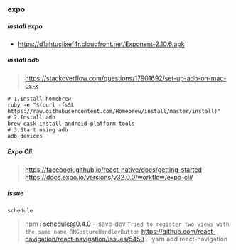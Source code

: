 ### expo

##### install expo
- https://d1ahtucjixef4r.cloudfront.net/Exponent-2.10.6.apk


##### install adb
> https://stackoverflow.com/questions/17901692/set-up-adb-on-mac-os-x

```
# 1.Install homebrew
ruby -e "$(curl -fsSL https://raw.githubusercontent.com/Homebrew/install/master/install)"
# 2.Install adb
brew cask install android-platform-tools
# 3.Start using adb
adb devices
```

##### Expo Cli
> https://facebook.github.io/react-native/docs/getting-started
> https://docs.expo.io/versions/v32.0.0/workflow/expo-cli/

##### issue
`schedule`
> npm i schedule@0.4.0 --save-dev
`Tried to register two views with the same name RNGestureHandlerButton`
>https://github.com/react-navigation/react-navigation/issues/5453
``
> yarn add react-navigation
